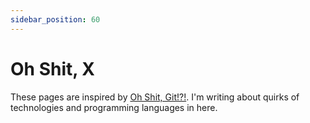 ```yaml
---
sidebar_position: 60
---
```


# Oh Shit, X

These pages are inspired by [Oh Shit, Git!?!](https://ohshitgit.com/). I'm writing about quirks of technologies and programming languages in here.
